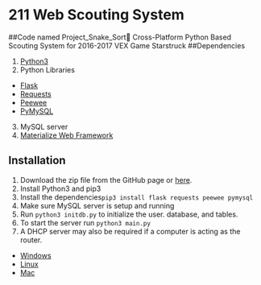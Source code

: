 # 211 Web Scouting System 
##Code named Project_Snake_Sort:snake:
Cross-Platform Python Based Scouting System for 2016-2017 VEX Game Starstruck
##Dependencies
1. [Python3](https://www.python.org/downloads/)
2. Python Libraries
  * [Flask](http://flask.pocoo.org/)
  * [Requests](http://docs.python-requests.org/en/master/)
  * [Peewee](http://docs.peewee-orm.com/en/latest/)
  * [PyMySQL](http://pymysql.readthedocs.io/en/latest/)
3. MySQL server
4. [Materialize Web Framework](http://materializecss.com/)

## Installation
1. Download the zip file from the GitHub page or [here](https://github.com/DLProgram/Project_Snake_Sort/archive/master.zip).
2. Install Python3 and pip3
3. Install the dependencies```pip3 install flask requests peewee pymysql```
4. Make sure MySQL server is setup and running
5. Run ```python3 initdb.py``` to initialize the user. database, and tables.
6. To start the server run ```python3 main.py```
7. A DHCP server may also be required if a computer is acting as the router.
 * [Windows](http://www.dhcpserver.de/cms/)
 * [Linux](https://wiki.debian.org/HowTo/dnsmasq)
 * [Mac](https://www.youtube.com/watch?v=dQw4w9WgXcQ)
